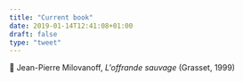 ```yaml
---
title: "Current book"
date: 2019-01-14T12:41:08+01:00
draft: false
type: "tweet"
---
```

&#x1f4d6; Jean-Pierre Milovanoff, *L'offrande sauvage* (Grasset, 1999)


